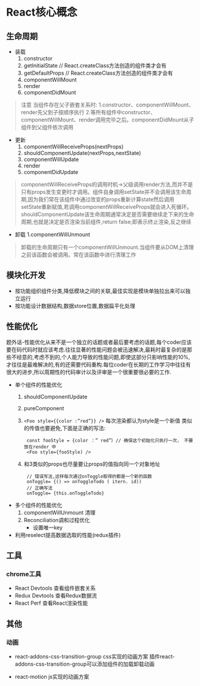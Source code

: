 # React核心概念

## 生命周期

- 装载
  1. constructor
  2. getInitialState // React.createClass方法创造的组件类才会有
  3. getDefaultProps // React.createClass方法创造的组件类才会有
  4. componentWillMount
  5. render
  6. componentDidMount

> 注意
> 当组件存在父子嵌套关系时:
> 1.constructor、componentWillMount、render先父到子按顺序执行
> 2.等所有组件中constructor、componentWillMount、render调用完毕之后。componentDidMount从子组件到父组件依次调用

- 更新
  1. componentWillReceiveProps(nextProps)
  2. shouldComponentUpdate(nextProps,nextState)
  3. componentWillUpdate
  4. render
  5. componentDidUpdate

> componentWillReceiveProps的调用时机->父级调用render方法,而并不是只有props发生变更时才调用。组件自身调用setState并不会调用该生命周期,因为我们常在该组件中通过改变的props重新计算state然后调用setState重新赋值,若调用componentWillReceiveProps就会进入死循环。
> shouldComponentUpdate该生命周期通常决定是否需要继续走下来的生命周期,也就是决定是否渲染当前组件,return false;即表示终止渲染,反之继续

- 卸载
  1.componentWillUnmount

> 卸载的生命周期只有一个componentWillUnmount.当组件要从DOM上清理之前该函数会被调用。常在该函数中进行清理工作

## 模块化开发

- 按功能组织组件分类,降低模块之间的关联,最佳实现是模块单独拉出来可以独立运行
- 按功能设计数据结构,数据store位置,数据扁平化处理

## 性能优化

题外话-性能优化从来不是一个独立的话题或者最后要考虑的话题,每个coder应该要在码代码时就应该考虑.往往显著的性能问题会被迅速解决,最耗时最复杂的是那些不经意的,考虑不到的,个人能力导致的性能问题,即使这部分只影响性能的10%,才往往是最难解决的,有的还需要代码重构.每位coder在长期的工作学习中往往有很大的进步,所以周期性的代码审计以及评审是一个很重要很必要的工作.

- 单个组件的性能优化
  1. shouldComponentUpdate
  2. pureComponent
  3. `<Foo style={{color :”red”}} />` 每次渲染都认为style是一个新值 类似的传值也要避免,下面是正确的写法:

          const fooStyle = {color ：” red”｝// 确保这个初始化只执行一次， 不要放在render 中
          <Foo style={fooStyle) />
  4. 和3类似的props也尽量要让props的值指向同一个对象地址

          // 错误写法,这样每次通过onToggle取得的都是一个新的函数
          onToggle= {() => onToggleTodo ( itern. id))
          // 正确写法
          onToggle= {this.onToggleTodo}

- 多个组件的性能优化
  1. componentWillUnmount 清理
  2. Reconciliation调和过程优化
     - 设置唯一key
- 利用reselect提高数据选取的性能(redux插件)

## 工具

### chrome工具

- React Devtools 查看组件嵌套关系
- Redux Devtools 查看Redux数据流
- React Perf 查看React渲染性能

## 其他

### 动画

- react-addons-css-transition-group css实现的动画方案
插件react-addons-css-transition-group可以添加组件的加载卸载动画

- react-motion js实现的动画方案
